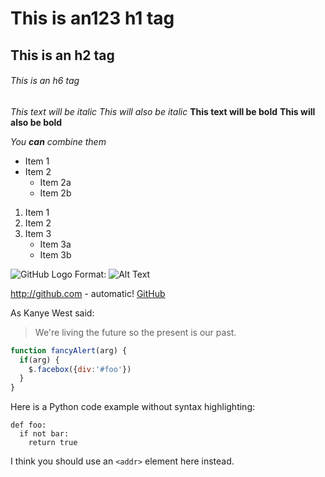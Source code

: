 # This is an123 h1 tag
## This is an h2 tag
###### This is an h6 tag


*This text will be italic*
_This will also be italic_
**This text will be bold**
__This will also be bold__

*You __can__ combine them*


* Item 1
* Item 2
  * Item 2a
  * Item 2b


1. Item 1
2. Item 2
3. Item 3
   * Item 3a
   * Item 3b
  

![GitHub Logo](/images/logo.png)
Format: ![Alt Text](url)


http://github.com - automatic!
[GitHub](http://github.com)


As Kanye West said:

> We're living the future so
> the present is our past.


```javascript
function fancyAlert(arg) {
  if(arg) {
    $.facebox({div:'#foo'})
  }
}
```


Here is a Python code example
without syntax highlighting:

    def foo:
      if not bar:
        return true


I think you should use an
`<addr>` element here instead.
